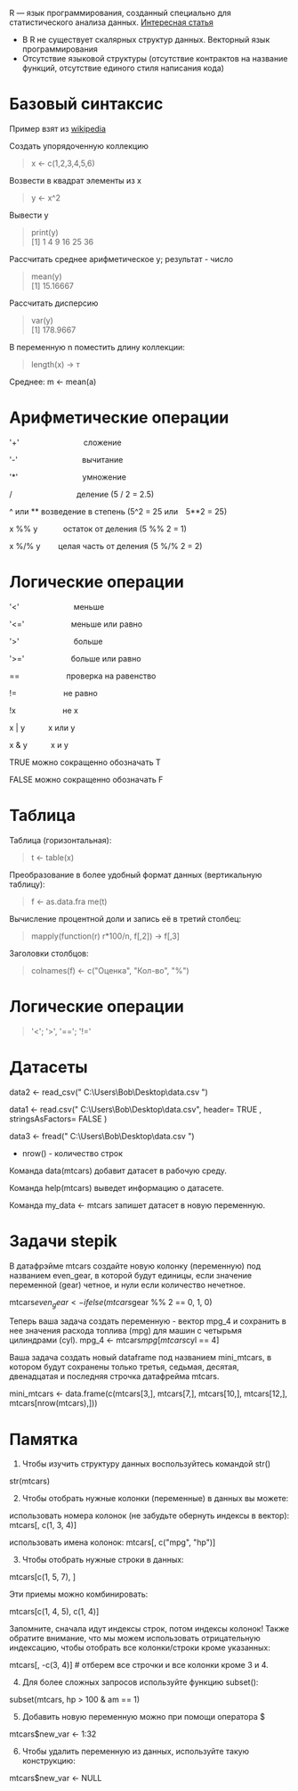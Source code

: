 R — язык программирования, созданный специально для статистического анализа данных.
[Интересная статья](https://habr.com/ru/company/otus/blog/723882/)
* В R не существует скалярных структур данных. Векторный язык программирования
* Отсутствие языковой структуры (отсутствие контрактов на название функций, отсутствие единого стиля написания кода)

# Базовый синтаксис
Пример взят из [wikipedia](https://ru.wikipedia.org/wiki/R_(%D1%8F%D0%B7%D1%8B%D0%BA_%D0%BF%D1%80%D0%BE%D0%B3%D1%80%D0%B0%D0%BC%D0%BC%D0%B8%D1%80%D0%BE%D0%B2%D0%B0%D0%BD%D0%B8%D1%8F))

Создать упорядоченную коллекцию
> x <- c(1,2,3,4,5,6)   

Возвести в квадрат элементы из x
> y <- x^2              

Вывести y
> print(y)              
> [1]  1  4  9 16 25 36

Рассчитать среднее арифметическое y; результат - число
> mean(y)               
> [1] 15.16667

Рассчитать дисперсию
> var(y)                
> [1] 178.9667

В переменную n поместить длину коллекции:
> length(x) -> т

Среднее:
m <- mean(a)

# Арифметические операции

'+'         сложение

'-'         вычитание

'*'         умножение

/         деление  (5 / 2 = 2.5)

^ или **  возведение в степень (5^2 = 25 или 5**2 = 25)

x %% y    остаток от деления  (5 %% 2 = 1)

x %/% y   целая часть от деления (5 %/% 2 = 2)

# Логические операции

'<'       меньше 

'<='      меньше или равно

'>'       больше

'>='      больше или равно

==      проверка на равенство

!=      не равно

!x      не x

x | y   x или y

x & y   x и y

TRUE  можно сокращенно обозначать T

FALSE можно сокращенно обозначать F

# Таблица 

Таблица (горизонтальная):
> t <- table(x)

Преобразование в более удобный формат данных (вертикальную таблицу):
> f <- as.data.fra me(t)

Вычисление процентной доли и запись её в третий столбец:
> mapply(function(r) r*100/n, f[,2]) -> f[,3]

Заголовки столбцов:
> colnames(f) <- c("Оценка", "Кол-во", "%")

# Логические операции
> '<'; '>', '=='; '!='

# Датасеты

data2 <- read_csv(" C:\\Users\\Bob\\Desktop\\data.csv ")

data1 <- read.csv(" C:\\Users\\Bob\\Desktop\\data.csv", header= TRUE , stringsAsFactors= FALSE )

data3 <- fread(" C:\\Users\\Bob\\Desktop\\data.csv ")

* nrow() - количество строк

Команда data(mtcars) добавит датасет в рабочую среду. 

Команда help(mtcars) выведет информацию о датасете.

Команда my_data <- mtcars запишет датасет в новую переменную.

# Задачи stepik

В датафрэйме mtcars создайте новую колонку (переменную) под названием even_gear, в которой будут единицы, если значение переменной (gear) четное, и нули если количество нечетное.   

mtcars$even_gear <- ifelse(mtcars$gear %% 2 == 0, 1, 0)

Теперь ваша задача создать переменную - вектор mpg_4 и сохранить в нее значения расхода топлива (mpg) для машин с четырьмя цилиндрами (cyl). 
mpg_4 <- mtcars$mpg[mtcars$cyl == 4]

Ваша задача создать новый dataframe под названием mini_mtcars, в котором будут сохранены только третья, седьмая, десятая, двенадцатая и последняя строчка датафрейма mtcars.

mini_mtcars <- data.frame(c(mtcars[3,], mtcars[7,], mtcars[10,], mtcars[12,], mtcars[nrow(mtcars),]))

# Памятка

1. Чтобы изучить структуру данных воспользуйтесь командой str()

str(mtcars)

2. Чтобы отобрать нужные колонки (переменные) в данных вы можете:

использовать номера колонок (не забудьте обернуть индексы в вектор):
mtcars[, c(1, 3, 4)] 

использовать имена колонок:
mtcars[, c("mpg", "hp")]

3. Чтобы отобрать нужные строки в данных:

mtcars[c(1, 5, 7), ]

Эти приемы можно комбинировать:

mtcars[c(1, 4, 5), c(1, 4)] 

Запомните, сначала идут индексы строк, потом индексы колонок! Также обратите внимание, что мы можем использовать отрицательную индексацию, чтобы отобрать все колонки/строки кроме указанных:

mtcars[, -c(3, 4)] # отберем все строчки и все колонки кроме 3 и 4. 

4. Для более сложных запросов используйте функцию subset():

subset(mtcars, hp > 100 & am == 1)

5. Добавить новую переменную можно при помощи оператора $

mtcars$new_var <- 1:32

6. Чтобы удалить переменную из данных, используйте такую конструкцию:

mtcars$new_var <- NULL
